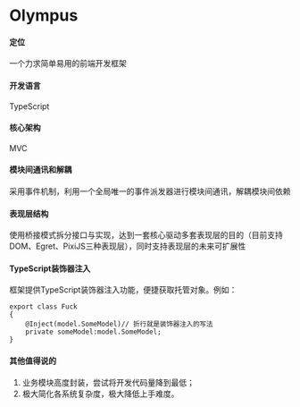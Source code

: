 # Olympus
#### 定位
一个力求简单易用的前端开发框架
#### 开发语言
TypeScript
#### 核心架构
MVC
#### 模块间通讯和解耦
采用事件机制，利用一个全局唯一的事件派发器进行模块间通讯，解耦模块间依赖
#### 表现层结构
使用桥接模式拆分接口与实现，达到一套核心驱动多套表现层的目的（目前支持DOM、Egret、PixiJS三种表现层），同时支持表现层的未来可扩展性
#### TypeScript装饰器注入
框架提供TypeScript装饰器注入功能，便捷获取托管对象。例如：

    export class Fuck
    {
		@Inject(model.SomeModel)// 折行就是装饰器注入的写法
		private someModel:model.SomeModel;
	}
#### 其他值得说的
1. 业务模块高度封装，尝试将开发代码量降到最低；
2. 极大简化各系统复杂度，极大降低上手难度。